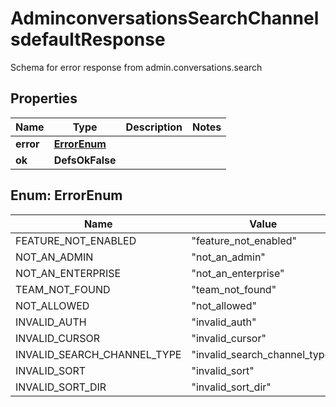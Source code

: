 

# AdminconversationsSearchChannelsdefaultResponse

Schema for error response from admin.conversations.search

## Properties

| Name | Type | Description | Notes |
|------------ | ------------- | ------------- | -------------|
|**error** | [**ErrorEnum**](#ErrorEnum) |  |  |
|**ok** | **DefsOkFalse** |  |  |



## Enum: ErrorEnum

| Name | Value |
|---- | -----|
| FEATURE_NOT_ENABLED | &quot;feature_not_enabled&quot; |
| NOT_AN_ADMIN | &quot;not_an_admin&quot; |
| NOT_AN_ENTERPRISE | &quot;not_an_enterprise&quot; |
| TEAM_NOT_FOUND | &quot;team_not_found&quot; |
| NOT_ALLOWED | &quot;not_allowed&quot; |
| INVALID_AUTH | &quot;invalid_auth&quot; |
| INVALID_CURSOR | &quot;invalid_cursor&quot; |
| INVALID_SEARCH_CHANNEL_TYPE | &quot;invalid_search_channel_type&quot; |
| INVALID_SORT | &quot;invalid_sort&quot; |
| INVALID_SORT_DIR | &quot;invalid_sort_dir&quot; |



